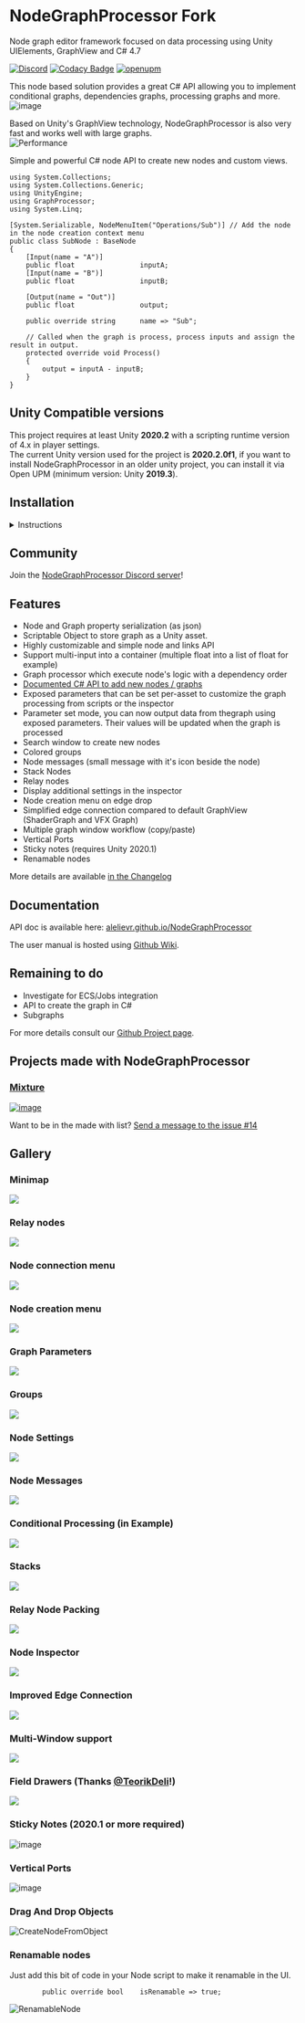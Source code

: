 # NodeGraphProcessor Fork
Node graph editor framework focused on data processing using Unity UIElements, GraphView and C# 4.7

[![Discord](https://img.shields.io/discord/823720615965622323.svg)](https://discord.gg/XuMd3Z5Rym)
[![Codacy Badge](https://api.codacy.com/project/badge/Grade/4c62ece874d14a0b965b92cb163e3146)](https://www.codacy.com/manual/alelievr/NodeGraphProcessor?utm_source=github.com&amp;utm_medium=referral&amp;utm_content=alelievr/NodeGraphProcessor&amp;utm_campaign=Badge_Grade)
[![openupm](https://img.shields.io/npm/v/com.alelievr.node-graph-processor?label=openupm&registry_uri=https://package.openupm.com)](https://openupm.com/packages/com.alelievr.node-graph-processor/)

This node based solution provides a great C# API allowing you to implement conditional graphs, dependencies graphs, processing graphs and more.  
![image](https://user-images.githubusercontent.com/6877923/83576832-f2486500-a532-11ea-9d2a-a6b75b980813.png)

Based on Unity's GraphView technology, NodeGraphProcessor is also very fast and works well with large graphs.  
![Performance](https://user-images.githubusercontent.com/6877923/83576843-f70d1900-a532-11ea-80fb-c8fede6aa7ed.gif)

Simple and powerful C# node API to create new nodes and custom views.

```CSharp
using System.Collections;
using System.Collections.Generic;
using UnityEngine;
using GraphProcessor;
using System.Linq;

[System.Serializable, NodeMenuItem("Operations/Sub")] // Add the node in the node creation context menu
public class SubNode : BaseNode
{
    [Input(name = "A")]
    public float                inputA;
    [Input(name = "B")]
    public float                inputB;

    [Output(name = "Out")]
    public float				output;

    public override string		name => "Sub";

    // Called when the graph is process, process inputs and assign the result in output.
    protected override void Process()
    {
        output = inputA - inputB;
    }
}
```

## Unity Compatible versions

This project requires at least Unity **2020.2** with a scripting runtime version of 4.x in player settings.  
The current Unity version used for the project is **2020.2.0f1**, if you want to install NodeGraphProcessor in an older unity project, you can install it via Open UPM (minimum version: Unity **2019.3**).

## Installation

<details><summary>Instructions</summary>

### Install Manually
There are two ways to install this asset: you can use the Unity package manager or move the entire repo inside your Assets folder.
To install using the package manager:

- download this repo
- inside the package manager click the '+' button at the bottom to add a package from disk
- then select the package.json file located in `Assets/NodeGraphProcessor`
- package is installed :)

### Install via OpenUPM

The package is available on the [openupm registry](https://openupm.com). It's recommended to install it via [openupm-cli](https://github.com/openupm/openupm-cli).

```
openupm add com.alelievr.node-graph-processor
```

### Install via Git

Alternatively, you can use the [git address feature in the package manager](https://forum.unity.com/threads/git-support-on-package-manager.573673/) on the branch [#upm](https://github.com/alelievr/NodeGraphProcessor/tree/upm), it only contains the package but it may be out of sync compared to master.

Note that you'll not have access to the examples provided in this repo because the package only include the core of NodeGraphProcessor.

</details>


## Community 

Join the [NodeGraphProcessor Discord server](https://discord.gg/XuMd3Z5Rym)! 

## Features

- Node and Graph property serialization (as json)
- Scriptable Object to store graph as a Unity asset.
- Highly customizable and simple node and links API
- Support multi-input into a container (multiple float into a list of float for example)
- Graph processor which execute node's logic with a dependency order
- [Documented C# API to add new nodes / graphs](https://github.com/alelievr/NodeGraphProcessor/wiki/Node-scripting-API)
- Exposed parameters that can be set per-asset to customize the graph processing from scripts or the inspector
- Parameter set mode, you can now output data from thegraph using exposed parameters. Their values will be updated when the graph is processed
- Search window to create new nodes
- Colored groups
- Node messages (small message with it's icon beside the node)
- Stack Nodes
- Relay nodes
- Display additional settings in the inspector
- Node creation menu on edge drop
- Simplified edge connection compared to default GraphView (ShaderGraph and VFX Graph)
- Multiple graph window workflow (copy/paste)
- Vertical Ports
- Sticky notes (requires Unity 2020.1)
- Renamable nodes

More details are available [in the Changelog](CHANGELOG.md)

## Documentation

API doc is available here: [alelievr.github.io/NodeGraphProcessor](https://alelievr.github.io/NodeGraphProcessor/api/index.html)

The user manual is hosted using [Github Wiki](https://github.com/alelievr/NodeGraphProcessor/wiki).

## Remaining to do

- Investigate for ECS/Jobs integration
- API to create the graph in C#
- Subgraphs

For more details consult our [Github Project page](https://github.com/alelievr/NodeGraphProcessor/projects/2).

## Projects made with NodeGraphProcessor

### [Mixture](https://github.com/alelievr/Mixture)

[![image](https://user-images.githubusercontent.com/6877923/98482247-61239b80-2200-11eb-9d83-a1cba4cc376a.png)](https://github.com/alelievr/Mixture)

Want to be in the made with list? [Send a message to the issue #14](https://github.com/alelievr/NodeGraphProcessor/issues/14)

## Gallery

### Minimap
![](https://user-images.githubusercontent.com/6877923/90036471-6043a200-dcc3-11ea-8702-9ccc62cb0f8a.gif)

### Relay nodes
![](https://user-images.githubusercontent.com/6877923/89329982-e04c8500-d68f-11ea-8218-261225170978.gif)

### Node connection menu
![](https://user-images.githubusercontent.com/6877923/89330117-12f67d80-d690-11ea-9b62-f878b86b8342.gif)

### Node creation menu
![](https://user-images.githubusercontent.com/6877923/58935811-893adf80-876e-11e9-9f69-69ce51a432b8.png)

### Graph Parameters
![](https://user-images.githubusercontent.com/6877923/90035202-d6470980-dcc1-11ea-92e0-a754820bdc55.png)

### Groups
![](https://user-images.githubusercontent.com/6877923/58935692-3fea9000-876e-11e9-945e-8a874a4586a9.png)

### Node Settings
![](https://user-images.githubusercontent.com/6877923/71757124-c34e9a00-2e93-11ea-900c-63ecd772af3f.gif)

### Node Messages
![](https://user-images.githubusercontent.com/6877923/63230815-51dabb80-c212-11e9-9d54-382e649e77f1.png)

### Conditional Processing (in Example)
![](https://user-images.githubusercontent.com/6877923/69500269-e469b580-0ef9-11ea-9c4b-f58e793f7ecd.gif)

### Stacks
![](https://user-images.githubusercontent.com/6877923/71782933-25b4b100-2fe0-11ea-9b57-0198f7161535.gif)

### Relay Node Packing
![](https://user-images.githubusercontent.com/6877923/77270201-808aaa00-6cab-11ea-9028-e671092be194.gif)

### Node Inspector
![](https://user-images.githubusercontent.com/6877923/87306684-ac5ec380-c518-11ea-9346-1ed47e8cd016.gif)

### Improved Edge Connection
![](https://user-images.githubusercontent.com/6877923/89890139-272c0480-dbd3-11ea-86f4-696d260f707b.gif)

### Multi-Window support
![](https://user-images.githubusercontent.com/6877923/89891415-504d9480-dbd5-11ea-8b1d-873031a0677c.gif)

### Field Drawers (Thanks [@TeorikDeli](https://github.com/TeorikDeli)!)
![](https://user-images.githubusercontent.com/6877923/92417811-775f9d80-f164-11ea-9031-e6b61c98b88e.png)

### Sticky Notes (2020.1 or more required)
![image](https://user-images.githubusercontent.com/6877923/94344807-208e0b00-0022-11eb-9f93-62acd6478e30.png)

### Vertical Ports
![image](https://user-images.githubusercontent.com/6877923/106968910-199ea400-674a-11eb-8f0d-76230c3e10c5.png)

### Drag And Drop Objects
![CreateNodeFromObject](https://user-images.githubusercontent.com/6877923/110240003-20d3f000-7f4a-11eb-8adc-e52340945b74.gif)

### Renamable nodes

Just add this bit of code in your Node script to make it renamable in the UI.
```CSharp
        public override bool	isRenamable => true;
```

![RenamableNode](https://user-images.githubusercontent.com/6877923/115143209-33ac0b00-a046-11eb-88f9-3216866e3669.gif)
